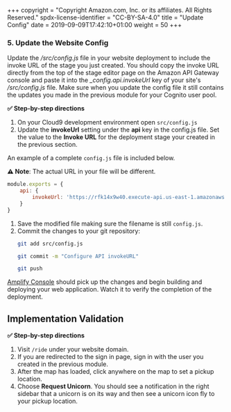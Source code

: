 +++
copyright = "Copyright Amazon.com, Inc. or its affiliates. All Rights Reserved."
spdx-license-identifier = "CC-BY-SA-4.0"
title = "Update Config"
date = 2019-09-09T17:42:10+01:00
weight = 50
+++

### 5. Update the Website Config
Update the _/src/config.js_ file in your website deployment to include the invoke URL of the stage you just created. You should copy the invoke URL directly from the top of the stage editor page on the Amazon API Gateway console and paste it into the _\_config.api.invokeUrl_ key of your site's _/src/config.js_ file. Make sure when you update the config file it still contains the updates you made in the previous module for your Cognito user pool.

**:white_check_mark: Step-by-step directions**

1. On your Cloud9 development environment open `src/config.js`
1. Update the **invokeUrl** setting under the **api** key in the config.js file. Set the value to the **Invoke URL** for the deployment stage your created in the previous section.

An example of a complete `config.js` file is included below. 
    
**:warning: Note**: The actual URL in your file will be different.
```JavaScript
module.exports = {
    api: {
        invokeUrl: 'https://rfk14x9w40.execute-api.us-east-1.amazonaws.com/prod'
    }
}
```

1. Save the modified file making sure the filename is still `config.js`.
1. Commit the changes to your git repository:
    ```bash
    git add src/config.js 
    
    git commit -m "Configure API invokeURL"
    
    git push
    ```

[Amplify Console][amplify-console-console] should pick up the changes and begin building and deploying your web application. Watch it to verify the completion of the deployment.

## Implementation Validation

**:white_check_mark: Step-by-step directions**

1. Visit `/ride` under your website domain.
1. If you are redirected to the sign in page, sign in with the user you created in the previous module.
1. After the map has loaded, click anywhere on the map to set a pickup location.
1. Choose **Request Unicorn**. You should see a notification in the right sidebar that a unicorn is on its way and then see a unicorn icon fly to your pickup location.

[amplify-console-console]: https://console.aws.amazon.com/amplify/home